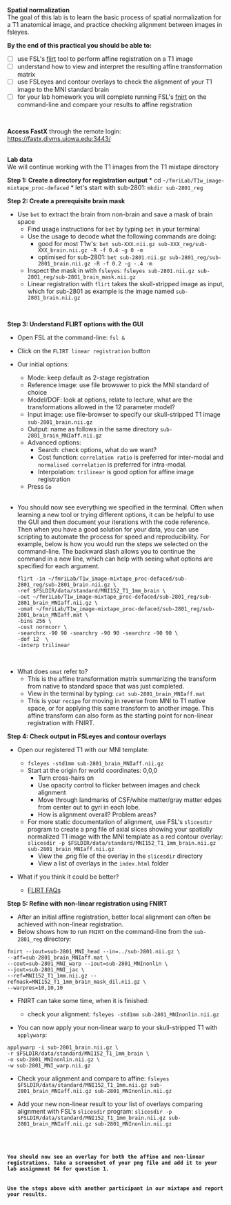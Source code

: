 **Spatial normalization**
</br>
The goal of this lab is to learn the basic process of spatial normalization for a T1 anatomical image, and practice checking alignment between images in fsleyes.
</br>

**By the end of this practical you should be able to:** <br/>
* [ ] use FSL's [flirt](http://web.mit.edu/fsl_v5.0.10/fsl/doc/wiki/FLIRT(2f)UserGuide.html) tool to perform affine registration on a T1 image <br/>
* [ ] understand how to view and interpret the resulting affine transformation matrix <br/> 
* [ ] use FSLeyes and contour overlays to check the alignment of your T1 image to the MNI standard brain <br/> 
* [ ] for your lab homework you will complete running FSL's [fnirt](https://fsl.fmrib.ox.ac.uk/fsl/fslwiki/FNIRT) on the command-line and compare your results to affine registration
<br/>

**Access FastX** through the remote login: <br>
https://fastx.divms.uiowa.edu:3443/  <br/>
<br/>

**Lab data** <br>
We will continue working with the T1 images from the T1 mixtape directory


**Step 1: Create a directory for registration output**
    * cd `~/fmriLab/T1w_image-mixtape_proc-defaced`
    * let's start with sub-2801: `mkdir sub-2801_reg`
</br>

**Step 2: Create a prerequisite brain mask** <br>
* Use `bet` to extract the brain from non-brain and save a mask of brain space
    * Find usage instructions for `bet` by typing `bet` in your terminal
    * Use the usage to decode what the following commands are doing:
        * good for most T1w's: `bet sub-XXX.nii.gz sub-XXX_reg/sub-XXX_brain.nii.gz -R -f 0.4 -g 0 -m`
        * optimised for sub-2801: `bet sub-2801.nii.gz sub-2801_reg/sub-2801_brain.nii.gz -R -f 0.2 -g -.4 -m`    
    * Inspect the mask in with `fsleyes`:
    `fsleyes sub-2801.nii.gz sub-2801_reg/sub-2801_brain_mask.nii.gz`
    * Linear registration with `flirt` takes the skull-stripped image as input, which for sub-2801 as example is the image named `sub-2801_brain.nii.gz`
</br>


**Step 3: Understand FLIRT options with the GUI** <br>
* Open FSL at the command-line: `fsl &`
* Click on the `FLIRT linear registration` button
* Our initial options:
    * Mode: keep default as 2-stage registration
    * Reference image: use file browswer to pick the MNI standard of choice
    * Model/DOF: look at options, relate to lecture, what are the transformations allowed in the 12 parameter model?
    * Input image: use file-browser to specify our skull-stripped T1 image `sub-2801_brain.nii.gz`
    * Output: name as follows in the same directory `sub-2801_brain_MNIaff.nii.gz`
    * Advanced options:
        * Search: check options, what do we want? 
        * Cost function: `correlation ratio` is preferred for inter-modal and `normalised correlation` is preferred for intra-modal. 
        * Interpolation: `trilinear` is good option for affine image registration
    * Press `Go`
    </br>

* You should now see everything we specified in the terminal. Often when learning a new tool or trying different options, it can be helpful to use the GUI and then document your iterations with the code reference. Then when you have a good solution for your data, you can use scripting to automate the process for speed and reproducibility. For example, below is how you would run the steps we selected on the command-line. The backward slash allows you to continue the command in a new line, which can help with seeing what options are specified for each argument. </br>

    ```
    flirt -in ~/fmriLab/T1w_image-mixtape_proc-defaced/sub-2801_reg/sub-2801_brain.nii.gz \
    -ref $FSLDIR/data/standard/MNI152_T1_1mm_brain \
    -out ~/fmriLab/T1w_image-mixtape_proc-defaced/sub-2801_reg/sub-2801_brain_MNIaff.nii.gz \
    -omat ~/fmriLab/T1w_image-mixtape_proc-defaced/sub-2801_reg/sub-2801_brain_MNIaff.mat \
    -bins 256 \
    -cost normcorr \
    -searchrx -90 90 -searchry -90 90 -searchrz -90 90 \
    -dof 12  \
    -interp trilinear
    ```

</br>

* What does `omat` refer to?
    * This is the affine transformation matrix summarizing the transform from native to standard space that was just completed.
    * View in the terminal by typing: `cat sub-2801_brain_MNIaff.mat`
    * This is your `recipe` for moving in reverse from MNI to T1 native space, or for applying this same transform to another image. This affine transform can also form as the starting point for non-linear registration with FNIRT.</br>


**Step 4: Check output in FSLeyes and contour overlays** <br>
* Open our registered T1 with our MNI template:
    * `fsleyes -std1mm sub-2801_brain_MNIaff.nii.gz`
    * Start at the origin for world coordinates: 0,0,0
        * Turn cross-hairs on
        * Use opacity control to flicker between images and check alignment
        * Move through landmarks of CSF/white matter/gray matter edges from center out to gyri in each lobe. 
        * How is alignment overall? Problem areas?
    * For more static documentation of alignment, use FSL's `slicesdir` program to create a png file of axial slices showing your spatially normalized T1 image with the MNI template as a red contour overlay:
`slicesdir -p $FSLDIR/data/standard/MNI152_T1_1mm_brain.nii.gz sub-2801_brain_MNIaff.nii.gz`
        * View the .png file of the overlay in the `slicesdir` directory
        * View a list of overlays in the `index.html` folder

* What if you think it could be better?
    * [FLIRT FAQs](https://fsl.fmrib.ox.ac.uk/fsl/fslwiki/FLIRT/FAQ)


**Step 5: Refine with non-linear registration using FNIRT** <br>
* After an initial affine registration, better local alignment can often be achieved with non-linear registration.
* Below shows how to run `FNIRT` on the command-line from the `sub-2801_reg` directory:

```
fnirt --iout=sub-2801_MNI_head --in=../sub-2801.nii.gz \
--aff=sub-2801_brain_MNIaff.mat \
--cout=sub-2801_MNI_warp --iout=sub-2801_MNInonlin \
--jout=sub-2801_MNI_jac \
--ref=MNI152_T1_1mm.nii.gz --refmask=MNI152_T1_1mm_brain_mask_dil.nii.gz \
--warpres=10,10,10
```

* FNIRT can take some time, when it is finished: 
    * check your alignment: `fsleyes -std1mm sub-2801_MNInonlin.nii.gz` 

* You can now apply your non-linear warp to your skull-stripped T1 with `applywarp`:
```
applywarp -i sub-2801_brain.nii.gz \
-r $FSLDIR/data/standard/MNI152_T1_1mm_brain \
-o sub-2801_MNInonlin.nii.gz \
-w sub-2801_MNI_warp.nii.gz
```

* Check your alignment and compare to affine: `fsleyes $FSLDIR/data/standard/MNI152_T1_1mm.nii.gz sub-2801_brain_MNIaff.nii.gz sub-2801_MNInonlin.nii.gz` 

* Add your new non-linear result to your list of overlays comparing alignment with FSL's `slicesdir` program:
`slicesdir -p $FSLDIR/data/standard/MNI152_T1_1mm_brain.nii.gz sub-2801_brain_MNIaff.nii.gz sub-2801_MNInonlin.nii.gz`

<br/>
<br/>

**`You should now see an overlay for both the affine and non-linear registrations. Take a screenshot of your png file and add it to your lab assignment 04 for question 1.`**
<br/>
<br/>

**`Use the steps above with another participant in our mixtape and report your results.`**
<br/>
<br/>
